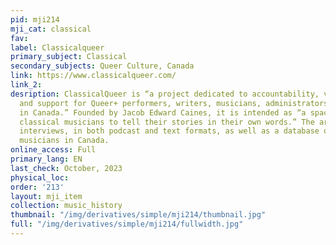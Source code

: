 ```yaml
---
pid: mji214
mji_cat: classical
fav: 
label: Classicalqueer
primary_subject: Classical
secondary_subjects: Queer Culture, Canada
link: https://www.classicalqueer.com/
link_2: 
desription: ClassicalQueer is “a project dedicated to accountability, visibility,
  and support for Queer+ performers, writers, musicians, administrators, and artists
  in Canada.” Founded by Jacob Edward Caines, it is intended as “a space for Queer+
  classical musicians to tell their stories in their own words.” The archive includes
  interviews, in both podcast and text formats, as well as a database of Queer+ classical
  musicians in Canada.
online_access: Full
primary_lang: EN
last_check: October, 2023
physical_loc: 
order: '213'
layout: mji_item
collection: music_history
thumbnail: "/img/derivatives/simple/mji214/thumbnail.jpg"
full: "/img/derivatives/simple/mji214/fullwidth.jpg"
---
```

